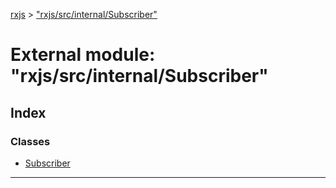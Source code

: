 [rxjs](../README.md) > ["rxjs/src/internal/Subscriber"](../modules/_rxjs_src_internal_subscriber_.md)

# External module: "rxjs/src/internal/Subscriber"

## Index

### Classes

* [Subscriber](../classes/_rxjs_src_internal_subscriber_.subscriber.md)

---

